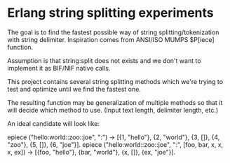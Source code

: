 Erlang string splitting experiments
===================================
The goal is to find the fastest possible way of
string splitting/tokenization with string delimiter.
Inspiration comes from ANSI/ISO MUMPS $P[iece] function.

Assumption is that string:split does not exists
and we don't want to implement it as BIF/NIF native
calls.

This project contains several string splitting methods
which we're trying to test and optimize until we find
the fastest one.

The resulting function may be generalization of multiple
methods so that it will decide which method to use.
(Input text length, delimiter length, etc.)

An ideal candidate will look like:

  epiece ("hello:world::zoo::joe", ":") ->
    [{1, "hello"}, {2, "world"}, {3, []}, {4, "zoo"}, {5, []}, {6, "joe"}].
  epiece ("hello:world::zoo::joe", ":", [foo, bar, x, x, x, ex]) ->
    [{foo, "hello"}, {bar, "world"}, {x, []}, {ex, "joe"}].

